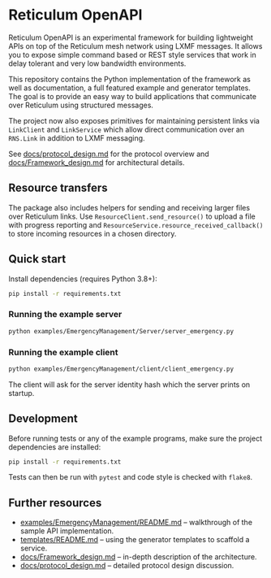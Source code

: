 # Reticulum OpenAPI

Reticulum OpenAPI is an experimental framework for building lightweight APIs on top of the Reticulum mesh network using LXMF messages. It allows you to expose simple command based or REST style services that work in delay tolerant and very low bandwidth environments.

This repository contains the Python implementation of the framework as well as documentation, a full featured example and generator templates. The goal is to provide an easy way to build applications that communicate over Reticulum using structured messages.

The project now also exposes primitives for maintaining persistent links via
``LinkClient`` and ``LinkService`` which allow direct communication over an
``RNS.Link`` in addition to LXMF messaging.

See [docs/protocol_design.md](docs/protocol_design.md) for the protocol overview and [docs/Framework_design.md](docs/Framework_design.md) for architectural details.

## Resource transfers

The package also includes helpers for sending and receiving larger files over Reticulum links. Use
`ResourceClient.send_resource()` to upload a file with progress reporting and
`ResourceService.resource_received_callback()` to store incoming resources in a chosen directory.

## Quick start

Install dependencies (requires Python 3.8+):

```bash
pip install -r requirements.txt
```

### Running the example server

```bash
python examples/EmergencyManagement/Server/server_emergency.py
```

### Running the example client

```bash
python examples/EmergencyManagement/client/client_emergency.py
```

The client will ask for the server identity hash which the server prints on startup.

## Development

Before running tests or any of the example programs, make sure the project
dependencies are installed:

```bash
pip install -r requirements.txt
```

Tests can then be run with `pytest` and code style is checked with `flake8`.

## Further resources

- [examples/EmergencyManagement/README.md](examples/EmergencyManagement/README.md) – walkthrough of the sample API implementation.
- [templates/README.md](templates/README.md) – using the generator templates to scaffold a service.
- [docs/Framework_design.md](docs/Framework_design.md) – in-depth description of the architecture.
- [docs/protocol_design.md](docs/protocol_design.md) – detailed protocol design discussion.
